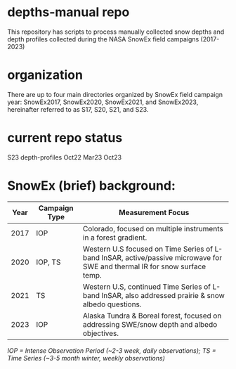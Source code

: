 # depths-manual repo
This repository has scripts to process manually collected snow depths and depth profiles collected during the NASA SnowEx field campaigns (2017-2023)

# organization 
There are up to four main directories organized by SnowEx field campaign year: SnowEx2017, SnowEx2020, SnowEx2021, and SnowEx2023, hereinafter referred to as S17, S20, S21, and S23.

# current repo status
S23
  depth-profiles
    Oct22
    Mar23
    Oct23


# SnowEx (brief) background: 
| Year | Campaign Type | Measurement Focus |
|------|---------------|--------------------|
| 2017 | IOP           | Colorado, focused on multiple instruments in a forest gradient. |
| 2020 | IOP, TS       | Western U.S focused on Time Series of L-band InSAR, active/passive microwave for SWE and thermal IR for snow surface temp. |
| 2021 | TS            | Western U.S, continued Time Series of L-band InSAR, also addressed prairie & snow albedo questions. |
| 2023 | IOP           | Alaska Tundra & Boreal forest, focused on addressing SWE/snow depth and albedo objectives. |

*IOP = Intense Observation Period (~2-3 week, daily observations); TS = Time Series (~3-5 month winter, weekly observations)*
